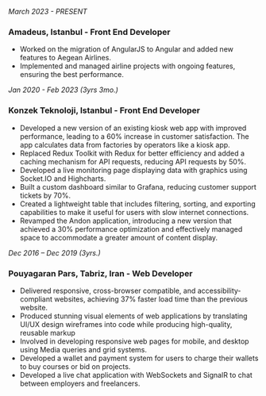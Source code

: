 *March 2023 - PRESENT*
### Amadeus, Istanbul - Front End Developer
- Worked on the migration of AngularJS to Angular and added new features to Aegean Airlines.
- Implemented and managed airline projects with ongoing features, ensuring the best performance.


*Jan 2020 - Feb 2023 (3yrs 3mo.)*
### Konzek Teknoloji, Istanbul - Front End Developer
- Developed a new version of an existing kiosk web app with improved performance, leading to a 60% increase in customer satisfaction. The app calculates data from factories by operators like a kiosk app.
- Replaced Redux Toolkit with Redux for better efficiency and added a caching mechanism for API requests, reducing API requests by 50%. 
- Developed a live monitoring page displaying data with graphics using Socket.IO and Highcharts.
- Built a custom dashboard similar to Grafana, reducing customer support tickets by 70%.
- Created a lightweight table that includes filtering, sorting, and exporting capabilities to make it useful for users with slow internet connections.
- Revamped the Andon application, introducing a new version that achieved a 30% performance optimization and effectively managed space to accommodate a greater amount of content display.


*Dec 2016 – Dec 2019 (3yrs.)*
### Pouyagaran Pars, Tabriz, Iran - Web Developer
- Delivered responsive, cross-browser compatible, and accessibility-compliant websites, achieving 37% faster load time than the previous website.
- Produced stunning visual elements of web applications by translating UI/UX design wireframes into code while producing high-quality, reusable markup
- Involved in developing responsive web pages for mobile, and desktop using Media queries and grid systems.
- Developed a wallet and payment system for users to charge their wallets to buy courses or bid on projects.
- Developed a live chat application with WebSockets and SignalR to chat between employers and freelancers.

